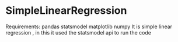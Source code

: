 # SimpleLinearRegression
Requirements:
  pandas
  statsmodel
  matplotlib
  numpy
It is simple linear regression , in this it used the statsmodel api to run the code
